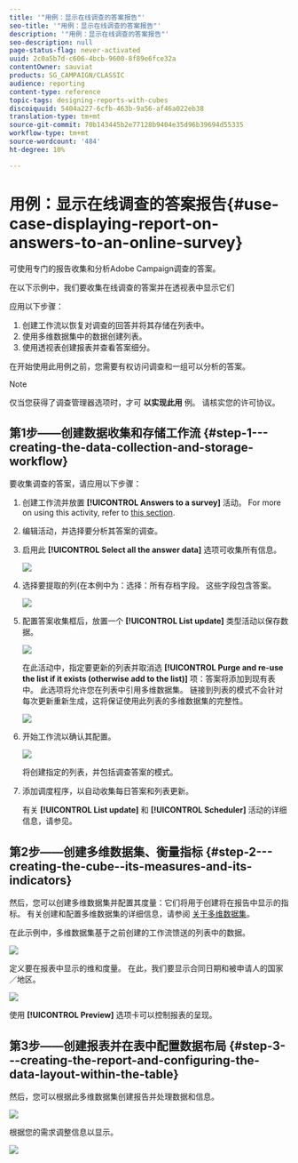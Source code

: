 ```yaml
---
title: '"用例：显示在线调查的答案报告"'
seo-title: '"用例：显示在线调查的答案报告"'
description: '"用例：显示在线调查的答案报告"'
seo-description: null
page-status-flag: never-activated
uuid: 2c0a5b7d-c606-4bcb-9600-8f89e6fce32a
contentOwner: sauviat
products: SG_CAMPAIGN/CLASSIC
audience: reporting
content-type: reference
topic-tags: designing-reports-with-cubes
discoiquuid: 5404a227-6cfb-463b-9a56-af46a022eb38
translation-type: tm+mt
source-git-commit: 70b143445b2e77128b9404e35d96b39694d55335
workflow-type: tm+mt
source-wordcount: '484'
ht-degree: 10%

---
```



# 用例：显示在线调查的答案报告{#use-case-displaying-report-on-answers-to-an-online-survey}

可使用专门的报告收集和分析Adobe Campaign调查的答案。

在以下示例中，我们要收集在线调查的答案并在透视表中显示它们

应用以下步骤：

1. 创建工作流以恢复对调查的回答并将其存储在列表中。
1. 使用多维数据集中的数据创建列表。
1. 使用透视表创建报表并查看答案细分。

在开始使用此用例之前，您需要有权访问调查和一组可以分析的答案。

>[!NOTE]
>
>仅当您获得了调查管理器选项时，才可 **以实现此用** 例。 请核实您的许可协议。

## 第1步——创建数据收集和存储工作流 {#step-1---creating-the-data-collection-and-storage-workflow}

要收集调查的答案，请应用以下步骤：

1. 创建工作流并放置 **[!UICONTROL Answers to a survey]** 活动。 For more on using this activity, refer to [this section](../../web/using/publish--track-and-use-collected-data.md#using-the-collected-data).
1. 编辑活动，并选择要分析其答案的调查。
1. 启用此 **[!UICONTROL Select all the answer data]** 选项可收集所有信息。

   ![](assets/reporting_usecase_1_01.png)

1. 选择要提取的列(在本例中为：选择：所有存档字段。 这些字段包含答案。

   ![](assets/reporting_usecase_1_02.png)

1. 配置答案收集框后，放置一个 **[!UICONTROL List update]** 类型活动以保存数据。

   ![](assets/reporting_usecase_1_04.png)

   在此活动中，指定要更新的列表并取消选 **[!UICONTROL Purge and re-use the list if it exists (otherwise add to the list)]** 项：答案将添加到现有表中。 此选项将允许您在列表中引用多维数据集。 链接到列表的模式不会针对每次更新重新生成，这将保证使用此列表的多维数据集的完整性。

   ![](assets/reporting_usecase_1_03.png)

1. 开始工作流以确认其配置。

   ![](assets/reporting_usecase_1_05.png)

   将创建指定的列表，并包括调查答案的模式。

1. 添加调度程序，以自动收集每日答案和列表更新。

   有关 **[!UICONTROL List update]** 和 **[!UICONTROL Scheduler]** 活动的详细信息，请参见。

## 第2步——创建多维数据集、衡量指标 {#step-2---creating-the-cube--its-measures-and-its-indicators}

然后，您可以创建多维数据集并配置其度量：它们将用于创建将在报告中显示的指标。 有关创建和配置多维数据集的详细信息，请参阅 [关于多维数据集](../../reporting/using/about-cubes.md)。

在此示例中，多维数据集基于之前创建的工作流馈送的列表中的数据。

![](assets/reporting_usecase_2_01.png)

定义要在报表中显示的维和度量。 在此，我们要显示合同日期和被申请人的国家／地区。

![](assets/reporting_usecase_2_02.png)

使用 **[!UICONTROL Preview]** 选项卡可以控制报表的呈现。

## 第3步——创建报表并在表中配置数据布局 {#step-3---creating-the-report-and-configuring-the-data-layout-within-the-table}

然后，您可以根据此多维数据集创建报告并处理数据和信息。

![](assets/reporting_usecase_3_01.png)

根据您的需求调整信息以显示。

![](assets/reporting_usecase_3_02.png)

